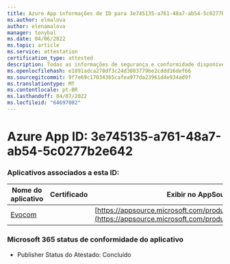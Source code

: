 ```yaml
---
title: Azure App informações de ID para 3e745135-a761-48a7-ab54-5c0277b2e642
ms.author: elmalova
author: elenamalova
manager: tonybal
ms.date: 04/06/2022
ms.topic: article
ms.service: attestation
certification_type: attested
description: Todas as informações de segurança e conformidade disponíveis para 3e745135-a761-48a7-ab54-5c0277b2e642.
ms.openlocfilehash: e1891adca278df3c24d3083779be2cddd16def66
ms.sourcegitcommit: 9f7e69c17034365cafea977da23961d4e934ad9f
ms.translationtype: MT
ms.contentlocale: pt-BR
ms.lasthandoff: 04/07/2022
ms.locfileid: "64697002"
---
```

# <a name="azure-app-id-3e745135-a761-48a7-ab54-5c0277b2e642"></a>Azure App ID: 3e745135-a761-48a7-ab54-5c0277b2e642


### <a name="apps-associated-with-this-id"></a>Aplicativos associados a esta ID:
| **Nome do aplicativo** | **Certificado** | **Exibir no AppSource** |
|--------------|---------------|-----------------------|
| [Evocom](../forward/WA200002050.md) |  | [https://appsource.microsoft.com/product/office/WA200002050](https://appsource.microsoft.com/product/office/WA200002050) |

### <a name="microsoft-365-app-compliance-status"></a>Microsoft 365 status de conformidade do aplicativo
- Publisher Status do Atestado: Concluído
